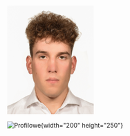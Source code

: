 
<img src="https://github.com/Mateoswiatek/mateoswiatek.github.io/blob/f5eb1162dc303b44d7ce506c7dd2dfc8ea2c96e3/Profilowe.jpg" width="200" height="250">

![Profilowe](https://user-images.githubusercontent.com/115046087/205402311-74a1391e-6d36-4072-9256-8413b1f06ba2.jpg){width="200" height="250"}
